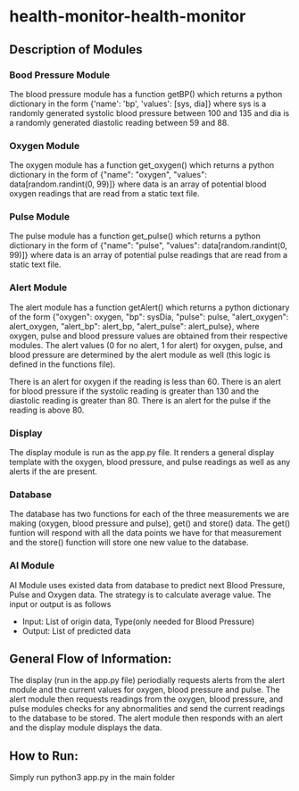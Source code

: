 # health-monitor-health-monitor


## Description of Modules

### Bood Pressure Module 

The blood pressure module has a function getBP() which returns a python dictionary in the form {'name': 'bp', 'values': [sys, dia]} where sys is a randomly generated systolic blood pressure between 100 and 135 and dia is a randomly generated diastolic reading between 59 and 88. 

### Oxygen Module

The oxygen module has a function get_oxygen() which returns a python dictionary in the form of {"name": "oxygen", "values": data[random.randint(0, 99)]} where data is an array of potential blood oxygen readings that are read from a static text file. 

### Pulse Module

The pulse module has a function get_pulse() which returns a python dictionary in the form of {"name": "pulse", "values": data[random.randint(0, 99)]} where data is an array of potential pulse readings that are read from a static text file. 


### Alert Module

The alert module has a function getAlert() which returns a python dictionary of the form {"oxygen": oxygen, "bp": sysDia, "pulse": pulse, "alert_oxygen": alert_oxygen, "alert_bp": alert_bp, "alert_pulse": alert_pulse}, where oxygen, pulse and blood pressure values are obtained from their respective modules. The alert values (0 for no alert, 1 for alert) for oxygen, pulse, and blood pressure are determined by the alert module as well (this logic is defined in the functions file).

There is an alert for oxygen if the reading is less than 60. There is an alert for blood pressure if the systolic reading is greater than 130 and the diastolic reading is greater than 80. There is an alert for the pulse if the reading is above 80. 

### Display 

The display module is run as the app.py file. It renders a general display template with the oxygen, blood pressure, and pulse readings as well as any alerts if the are present. 

### Database

The database has two functions for each of the three measurements we are making (oxygen, blood pressure and pulse), get() and store() data. The get() funtion will respond with all the data points we have for that measurement and the store() function will store one new value to the database.

### AI Module
AI Module uses existed data from database to predict next Blood Pressure, Pulse and Oxygen data. The strategy is to calculate average value. The input or output is as follows
 - Input:  List of origin data, Type(only needed for Blood Pressure)
 - Output:  List of predicted data

## General Flow of Information:

The display (run in the app.py file) periodially requests alerts from the alert module and the current values for oxygen, blood pressure and pulse. The alert module then requests readings from the oxygen, blood pressure, and pulse modules checks for any abnormalities and send the current readings to the database to be stored. The alert module then responds with an alert and the display module displays the data. 

## How to Run: 

Simply run python3 app.py in the main folder 








